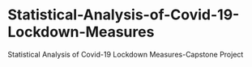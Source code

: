 # Statistical-Analysis-of-Covid-19-Lockdown-Measures
Statistical Analysis of Covid-19 Lockdown Measures-Capstone Project
